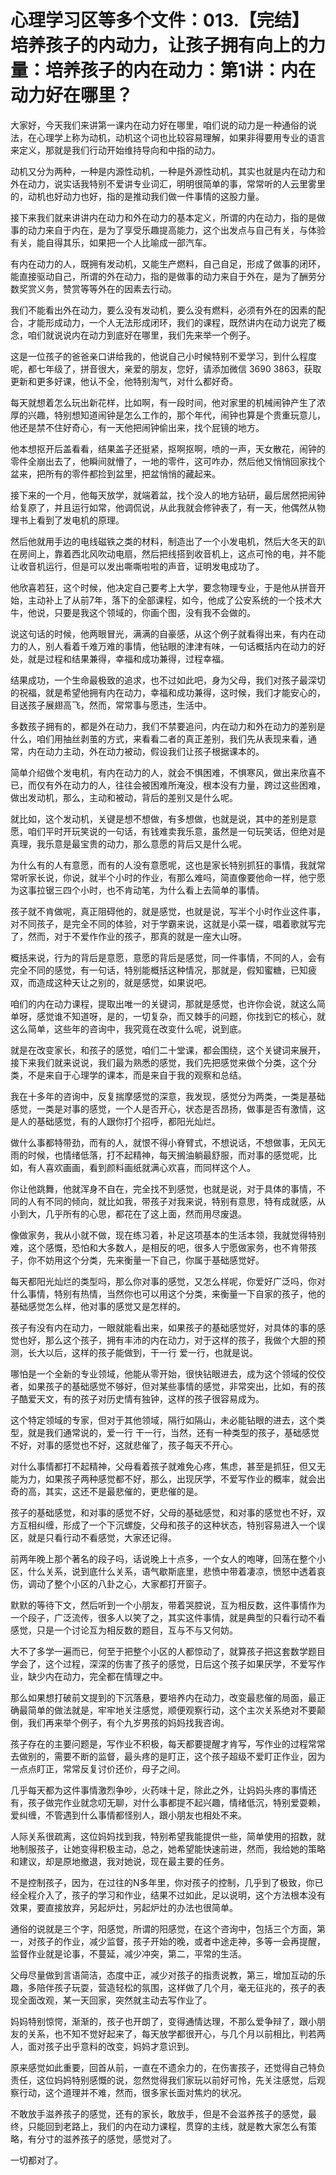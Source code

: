 # 心理学习区等多个文件：013.【完结】培养孩子的内动力，让孩子拥有向上的力量：培养孩子的内在动力：第1讲：内在动力好在哪里？

大家好，今天我们来讲第一课内在动力好在哪里，咱们说的动力是一种通俗的说法，在心理学上称为动机，动机这个词也比较容易理解，如果非得要用专业的语言来定义，那就是我们行动开始维持导向和中指的动力。

动机又分为两种，一种是内源性动机，一种是外源性动机，其实也就是内在动力和外在动力，说实话我特别不爱讲专业词汇，明明很简单的事，常常听的人云里雾里的，动机也好动力也好，指的是推动我们做一件事情的这股力量。

接下来我们就来讲讲内在动力和外在动力的基本定义，所谓的内在动力，指的是做事的动力来自于内在，是为了享受乐趣提高能力，这个出发点与自己有关，与体验有关，能自得其乐，如果把一个人比喻成一部汽车。

有内在动力的人，既拥有发动机，又能生产燃料，自己自足，形成了做事的闭环，能直接驱动自己，所谓的外在动力，指的是做事的动力来自于外在，是为了酬劳分数奖赏义务，赞赏等等外在的因素去行动。

我们不能看出外在动力，要么没有发动机，要么没有燃料，必须有外在的因素的配合，才能形成动力，一个人无法形成闭环，我们的课程，既然讲内在动力说完了概念，咱们就说说内在动力到底好在哪里，我们先来举一个例子。

这是一位孩子的爸爸亲口讲给我的，他说自己小时候特别不爱学习，到什么程度呢，都七年级了，拼音很大，亲爱的朋友，您好，请添加微信 3690 3863，获取更新和更多好课，他认不全，他特别淘气，对什么都好奇。

每天就想着怎么玩出新花样，比如啊，有一段时间，他对家里的机械闹钟产生了浓厚的兴趣，特别想知道闹钟是怎么工作的，那个年代，闹钟也算是个贵重玩意儿，他还是禁不住好奇心，有一天他把闹钟偷出来，找个屁镜的地方。

他本想抠开后盖看看，结果盖子还挺紧，抠啊抠啊，喷的一声，天女散花，闹钟的零件全崩出去了，他瞬间就懵了，一地的零件，这可咋办，然后他又悄悄回家找个盆来，把所有的零件都捡到盆里，把盆悄悄的藏起来。

接下来的一个月，他每天放学，就端着盆，找个没人的地方钻研，最后居然把闹钟给复原了，并且运行如常，他调侃说，从此我就会修钟表了，有一天，他偶然从物理书上看到了发电机的原理。

然后他就用手边的电线磁铁之类的材料，制造出了一个小发电机，然后大冬天的趴在房间上，靠着西北风吹动电扇，然后把线搭到收音机上，这点可怜的电，并不能让收音机运行，但是可以发出嘶嘶啦啦的声音，证明发电成功了。

他欣喜若狂，这个时候，他决定自己要考上大学，要念物理专业，于是他从拼音开始，主动补上了从前7年，落下的全部课程，如今，他成了公安系统的一个技术大牛，他说，只要是我这个领域的，你画个图，没有我不会做的。

说这句话的时候，他两眼冒光，满满的自豪感，从这个例子就看得出来，有内在动力的人，别人看着千难万难的事情，他钻眼的津津有味，一句话概括内在动力的好处，就是过程和结果兼得，幸福和成功兼得，过程幸福。

结果成功，一个生命最极致的追求，也不过如此吧，身为父母，我们对孩子最深切的祝福，就是希望他拥有内在动力，幸福和成功兼得，这时候，我们才能安心的，目送孩子展翅高飞，然而，常常事与愿违，生活中。

多数孩子拥有的，都是外在动力，我们不禁要追问，内在动力和外在动力的差别是什么，咱们用抽丝剥茧的方式，来看看二者的真正差别，我们先从表现来看，通常，内在动力主动，外在动力被动，假设我们让孩子根据课本的。

简单介绍做个发电机，有内在动力的人，就会不惧困难，不惧寒风，做出来欣喜不已，而仅有外在动力的人，往往会被困难所淹没，根本没有力量，跨过这些困难，做出发动机，那么，主动和被动，背后的差别又是什么呢。

就比如，这个发动机，关键是想不想做，有多想做，也就是说，其中的差别是意愿，咱们平时开玩笑说的一句话，有钱难卖我乐意，虽然是一句玩笑话，但绝对是真理，我乐意是最宝贵的动力，那么意愿的背后又是什么呢。

为什么有的人有意愿，而有的人没有意愿呢，这也是家长特别抓狂的事情，我就常常听家长说，你说，就半个小时的作业，有那么难吗，简直像要他命一样，他宁愿为这事拉锯三四个小时，也不肯动笔，为什么看上去简单的事情。

孩子就不肯做呢，真正阻碍他的，就是感觉，也就是说，写半个小时作业这件事，对不同孩子，是完全不同的体验，对于学霸来说，这就是小菜一碟，唱着歌就写完了，然而，对于不爱作作业的孩子，那真的就是一座大山呀。

概括来说，行为的背后是意愿，意愿的背后是感觉，同一件事情，不同的人，会有完全不同的感觉，有一句话，特别能概括这种情况，那就是，假知蜜糖，已知疲双，而造成这种天让之别的，就是感觉，如果说吧。

咱们的内在动力课程，提取出唯一的关键词，那就是感觉，也许你会说，就这么简单呀，感觉谁不知道呀，是的，一切复杂，而又棘手的问题，你找到它的核心，就这么简单，这些年的咨询中，我究竟在改变什么呢，说到底。

就是在改变家长，和孩子的感觉，咱们二十堂课，都会围绕，这个关键词来展开，接下来我们就来说说，我们最为熟悉的感觉，我们先把感觉来做个分类，这个分类，不是来自于心理学的课本，而是来自于我的观察和总结。

我在十多年的咨询中，反复揣摩感觉的深意，我发现，感觉分为两类，一类是基础感觉，一类是对事的感觉，一个人是否开心，状态是否昂扬，做事是否有激情，这是人的基础感觉，有的人跟你打个招呼，都阳光灿烂。

做什么事都特带劲，而有的人，就恨不得小脊臂式，不想说话，不想做事，无风无雨的时候，也情绪低落，打不起精神，每天搁油躺最舒服，而对事的感觉呢，比如，有人喜欢画画，看到颜料画纸就满心欢喜，而同样这个人。

你让他跳舞，他就浑身不自在，完全找不到感觉，也就是说，对于具体的事情，不同的人有不同的倾向，就比如我，带孩子对我来说，特别有意思，特有成就感，从小到大，几乎所有的心思，都花在了这上面，然而用尽废退。

像做家务，我从小就不做，现在练习着，补足这项基本的生活本领，我就觉得特别难，这个感慨，恐怕和大多数人，是相反的吧，很多人宁愿做家务，也不肯带孩子，你不妨用这个分类，先来衡量一下自己，你属于基础感觉好。

每天都阳光灿烂的类型吗，那么你对事的感觉，又怎么样呢，你爱好广泛吗，你对什么事情，特别有热情，当然你也可以用这个分类，来衡量一下自家的孩子，他的基础感觉怎么样，他对事的感觉又是怎样的。

孩子有没有内在动力，一眼就能看出来，如果孩子的基础感觉好，对具体的事的感觉也好，那么这个孩子，拥有丰沛的内在动力，对于这样的孩子，我做个大胆的预测，长大以后，这样的孩子能做到，干一行 爱一行，也就是说。

哪怕是一个全新的专业领域，他能从零开始，很快钻眼进去，成为这个领域的佼佼者，如果孩子的基础感觉不够好，但对某些事情的感觉，非常突出，比如，有的孩子酷爱天文，有的孩子对历史情有独钟，这样的孩子很容易成为。

这个特定领域的专家，但对于其他领域，隔行如隔山，未必能钻眼的进去，这个类型，就是我们通常说的，爱一行 干一行，当然，还有一种类型的孩子，基础感觉不好，对事的感觉也不好，这就悲催了，孩子每天不开心。

对什么事情都打不起精神，父母看着孩子就难免心疼，焦虑，甚至是抓狂，但又无能为力，如果孩子两种感觉都不好，那么，出现厌学，不爱写作业的概率，就会出奇的高，其实，这还不是最悲催的，更悲催的是。

孩子的基础感觉，和对事的感觉不好，父母的基础感觉，和对事的感觉也不好，双方互相纠缠，形成了一个下沉螺旋，父母和孩子的这种状态，特别容易进入一个误区，就是只看行动不看感觉，大家还记得。

前两年晚上那个著名的段子吗，话说晚上十点多，一个女人的咆哮，回荡在整个小区，什么关系，说到底什么关系，语气歇斯底里，悲愤中带着凄凉，愤怒中透着哀伤，调动了整个小区的八卦之心，大家都打开窗子。

默默的等待下文，然后听到一个小朋友，带着哭腔说，互为相反数，这件事情作为一个段子，广泛流传，很多人以笑了之，其实这件事情，就是典型的只看行动不看感觉，只是一个讨论互为相反数的题目，互与不与又何妨。

大不了多学一遍而已，何至于把整个小区的人都惊动了，就算孩子把这套数学题目学会了，这个过程，深深的伤害了孩子的感觉，日后这个孩子如果厌学，不爱写作业，缺少内在动力，完全都在情理之中。

那么如果想打破前文提到的下沉落悬，要培养内在动力，改变最悲催的局面，最正确最简单的做法就是，牢牢地关注感觉，顺便观察行动，这个主次关系绝对不要颠倒，我们再来举个例子，有个九岁男孩的妈妈找我咨询。

孩子存在的主要问题是，写作业不积极，每天都要提醒才肯写，写作业的过程常常去做别的，需要不断的监督，最头疼的是盯正，这个孩子超级不爱盯正作业，因为一点点盯正，常常反复讨价还价，母子之间。

几乎每天都为这件事情激烈争吵，火药味十足，除此之外，让妈妈头疼的事情还有，孩子做完作业就念叨无聊，对什么事都提不起兴趣，情绪低沉，特别爱耍赖，爱纠缠，不管遇到什么事情都怪别人，跟小朋友也相处不来。

人际关系很疏离，这位妈妈找到我，特别希望我能提供一些，简单使用的招数，就地制服孩子，让她变得积极主动，总之，她希望能快速前进，然而，我给她的策略和建议，却是原地撤退，我对她说，现在最主要的任务。

不是控制孩子，因为，在过往的N多年里，你对孩子的控制，几乎到了极致，你已经全程介入了，孩子的学习和作业，结果不过如此，足以说明，这个方法根本没有效果，要直接放弃，另起炉灶，另起炉灶的办法也很简单。

通俗的说就是三个字，阳感觉，所谓的阳感觉，在这个咨询中，包括三个方面，第一，对孩子的作业，减少监督，孩子开始的晚，或者中途走神，多等一会再提醒，监督作业就是论事，不蔓延，减少冲突，第二，平常的生活。

父母尽量做到言语简洁，态度中正，减少对孩子的指责说教，第三，增加互动的乐趣，多陪伴孩子玩耍，营造轻松的氛围，这样做了几个月，毫无征兆的，孩子的表现全面改观，某一天回家，突然就主动去写作业了。

妈妈特别惊愕，渐渐的，孩子也开朗了，变得通情达理，不那么爱争辩了，跟小朋友的关系，也不知不觉好起来了，每天放学都很开心，与几个月以前相比，判若两人，面对孩子出乎意料的改变，妈妈才意识到。

原来感觉如此重要，回首从前，一直在不遗余力的，在伤害孩子，还觉得自己特负责任，这位妈妈特别感慨的说，忽然觉得我们家玩以前好可怜，先关注感觉，后观察行动，这个道理并不难，然而，很多家长面对焦灼的状况。

不敢放手滋养孩子的感觉，还有的家长，敢放手，但是不会滋养孩子的感觉，最终，只能回到老路上，我们的内在动力课程，贯穿的主线，就是教大家怎么有策略，有分寸的滋养孩子的感觉，感觉对了。

一切都对了。